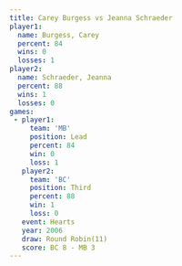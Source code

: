 ```yaml
---
title: Carey Burgess vs Jeanna Schraeder
player1:                 
  name: Burgess, Carey   
  percent: 84            
  wins: 0                
  losses: 1              
player2:                 
  name: Schraeder, Jeanna
  percent: 88            
  wins: 1                
  losses: 0              
games:
 - player1:        
     team: 'MB'    
     position: Lead
     percent: 84   
     win: 0        
     loss: 1       
   player2:         
     team: 'BC'     
     position: Third
     percent: 88    
     win: 1         
     loss: 0        
   event: Hearts        
   year: 2006           
   draw: Round Robin(11)
   score: BC 8 - MB 3   
---
```


